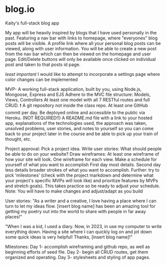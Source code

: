 # blog.io
Kaity's full-stack blog app 

My app will be heavily inspired by blogs that I have used personally in the past. 
Featuring a nav bar with links to homepage, where "everyones" blog posts will be visible.
A profile link where all your personal blog posts can be viewed, along with user information.
You will be able to create a new post from the nav bar which can then be viewed on the homepage and user page.
Edit/Delete buttons will only be available once clicked on individual post and taken to that posts id page.

*least important* I would like to attempt to incorporate a settings page where color changes can be implemented 

MVP- A working full-stack application, built by you, using Node.js, Mongoose, Express and EJS
Adhere to the MVC file structure: Models, Views, Controllers
At least one model with all 7 RESTful routes and full CRUD.
❗ A git repository not inside the class repo.
At least one GitHub commit per day.
Be deployed online and accessible to the public via Heroku. (NOT REQUIRED!!)
A README.md file with a link to your hosted app, explanations of the technologies used, the approach was taken, unsolved problems, user stories, and notes to yourself so you can come back to your project later in the course and be able to pick up your train of thought, etc.


Project approval:
Pick a project idea.
Write user stories:
What should people be able to do on your website?
Draw wireframes:
At least one wireframe of how your site will look.
One wireframe for each view.
Make a schedule for yourself of what you want to accomplish
First day most details.
Second day less details broader strokes of what you want to accomplish.
Further: try to pick 'milestones' (check with the project markdown and determine what your project's specific MVPs will look like) and prioritize features by MVPs and stretch goals).
This takes practice so be ready to adjust your schedule. Note: You will have to make changes and adjust/adapt as you build


User stories:
"As a writer and a creative, I love having a place where I can turn to let my ideas flow. [insert blog name] has been an amazing tool for getting my poetry out into the world to share with people in far away places!"

"When I was a kid, I used a diary. Now, in 2023, in use my computer to write everything down. Having a site where I can quickly log on and jot down some quick ideas is very helpful! Thanks, [insert blog name]!"

Milestones:
Day 1- accomplish wireframing and github repo, as well as beginning efforts of seed file.
Day 2- begin all CRUD routes, get them organized and operating.
Day 3- stylesheets and styling of app pages. 

